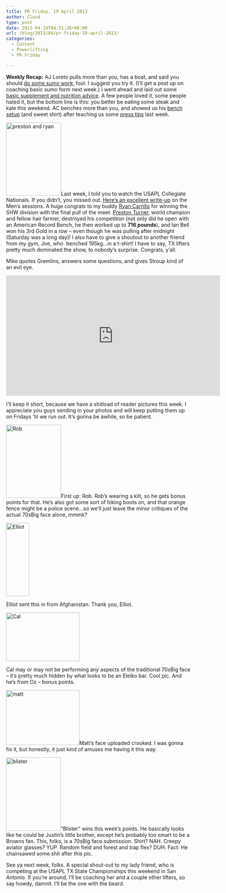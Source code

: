 ```yaml
---
title: PR Friday, 19 April 2013
author: Cloud
type: post
date: 2013-04-19T04:51:26+00:00
url: /blog/2013/04/pr-friday-19-april-2013/
categories:
  - Content
  - Powerlifting
  - PR Friday

---
```

**Weekly Recap:** AJ Loreto pulls more than you, has a boat, and said you should <a href="/blog/2013/04/sumo-deadlifts-are-the-devil-right/" target="_blank">do some sumo work</a>, fool. I suggest you try it. (I&#8217;ll get a post up on coaching basic sumo form next week.) I went ahead and laid out some <a href="/blog/2013/04/clouds-supplement-guide/" target="_blank">basic supplement and nutrition advice</a>. A few people loved it, some people hated it, but the bottom line is this: you better be eating some steak and kale this weekend. AC benches more than you, and showed us his <a href="/blog/2013/04/ac-discusses-the-bench/" target="_blank">bench setup</a> (and sweet shirt) after teaching us some <a href="/blog/2013/04/ac-discusses-the-press/" target="_blank">press tips</a> last week.

[<img data-attachment-id="9092" data-permalink="/blog/2013/04/pr-friday-19-april-2013/preston-and-ryan/" data-orig-file="/2013/04/preston-and-ryan.jpg" data-orig-size="720,960" data-comments-opened="1" data-image-meta="{&quot;aperture&quot;:&quot;0&quot;,&quot;credit&quot;:&quot;&quot;,&quot;camera&quot;:&quot;&quot;,&quot;caption&quot;:&quot;&quot;,&quot;created_timestamp&quot;:&quot;0&quot;,&quot;copyright&quot;:&quot;&quot;,&quot;focal_length&quot;:&quot;0&quot;,&quot;iso&quot;:&quot;0&quot;,&quot;shutter_speed&quot;:&quot;0&quot;,&quot;title&quot;:&quot;&quot;}" data-image-title="preston and ryan" data-image-description="" data-medium-file="/2013/04/preston-and-ryan-150x200.jpg" data-large-file="/2013/04/preston-and-ryan-450x600.jpg" class="alignleft size-medium wp-image-9092" alt="preston and ryan" src="/2013/04/preston-and-ryan-150x200.jpg" width="150" height="200" srcset="/2013/04/preston-and-ryan-150x200.jpg 150w, /2013/04/preston-and-ryan-112x150.jpg 112w, /2013/04/preston-and-ryan-450x600.jpg 450w, /2013/04/preston-and-ryan-225x300.jpg 225w, /2013/04/preston-and-ryan.jpg 720w" sizes="(max-width: 150px) 100vw, 150px" />][1]Last week, I told you to watch the USAPL Collegiate Nationals. If you didn&#8217;t, you missed out. <a href="http://wernerstrengthprograms.wordpress.com/2013/04/19/2013-mens-collegiate-nationals-summary/" target="_blank">Here&#8217;s an excellent write-up</a> on the Men&#8217;s sessions. A huge congrats to my buddy <a href="http://www.txstrongman.com/" target="_blank">Ryan Carrillo</a> for winning the SHW division with the final pull of the meet. <a href="/blog/2012/03/interview-with-preston-turner/" target="_blank">Preston Turner</a>, world champion and fellow hair farmer, destroyed his competition (not only did he open with an American Record Bench, he then worked up to **716 pounds**), and Ian Bell won his 3rd Gold in a row &#8211; even though he was pulling after midnight (Saturday was a long day)! I also have to give a shoutout to another friend from my gym, Joe, who  benched 195kg&#8230;in a t-shirt! I have to say, TX lifters pretty much dominated the show, to nobody&#8217;s surprise. Congrats, y&#8217;all.

Mike quotes Gremlins, answers some questions, and gives Stroup kind of an evil eye.

<span class="embed-youtube" style="text-align:center; display: block;"><iframe class='youtube-player' type='text/html' width='584' height='329' src='https://www.youtube.com/embed/uLi3fR2AjP8?version=3&#038;rel=1&#038;fs=1&#038;autohide=2&#038;showsearch=0&#038;showinfo=1&#038;iv_load_policy=1&#038;wmode=transparent' allowfullscreen='true' style='border:0;'></iframe></span>

I&#8217;ll keep it short, because we have a shitload of reader pictures this week. I appreciate you guys sending in your photos and will keep putting them up on Fridays &#8217;til we run out. It&#8217;s gonna be awhile, so be patient.

<p style="text-align: left">
  <a href="/2013/04/Rob.jpg"><img data-attachment-id="9081" data-permalink="/blog/2013/04/pr-friday-19-april-2013/rob-2/" data-orig-file="/2013/04/Rob.jpg" data-orig-size="720,960" data-comments-opened="1" data-image-meta="{&quot;aperture&quot;:&quot;0&quot;,&quot;credit&quot;:&quot;&quot;,&quot;camera&quot;:&quot;&quot;,&quot;caption&quot;:&quot;&quot;,&quot;created_timestamp&quot;:&quot;0&quot;,&quot;copyright&quot;:&quot;&quot;,&quot;focal_length&quot;:&quot;0&quot;,&quot;iso&quot;:&quot;0&quot;,&quot;shutter_speed&quot;:&quot;0&quot;,&quot;title&quot;:&quot;&quot;}" data-image-title="Rob" data-image-description="" data-medium-file="/2013/04/Rob-150x200.jpg" data-large-file="/2013/04/Rob-450x600.jpg" class="size-medium wp-image-9081 aligncenter" alt="Rob" src="/2013/04/Rob-150x200.jpg" width="150" height="200" srcset="/2013/04/Rob-150x200.jpg 150w, /2013/04/Rob-112x150.jpg 112w, /2013/04/Rob-450x600.jpg 450w, /2013/04/Rob-225x300.jpg 225w, /2013/04/Rob.jpg 720w" sizes="(max-width: 150px) 100vw, 150px" /></a>First up: Rob. Rob&#8217;s wearing a kilt, so he gets bonus points for that. He&#8217;s also got some sort of hiking boots on, and that orange fence might be a police scene&#8230;so we&#8217;ll just leave the minor critiques of the actual 70sBig face alone, mmmk?
</p>

<p style="text-align: left">
  <a href="/2013/04/Elliot.jpeg"><img data-attachment-id="9082" data-permalink="/blog/2013/04/pr-friday-19-april-2013/elliot/" data-orig-file="/2013/04/Elliot.jpeg" data-orig-size="233,735" data-comments-opened="1" data-image-meta="{&quot;aperture&quot;:&quot;16&quot;,&quot;credit&quot;:&quot;&quot;,&quot;camera&quot;:&quot;Canon EOS REBEL T3&quot;,&quot;caption&quot;:&quot;&quot;,&quot;created_timestamp&quot;:&quot;1356395691&quot;,&quot;copyright&quot;:&quot;&quot;,&quot;focal_length&quot;:&quot;27&quot;,&quot;iso&quot;:&quot;1600&quot;,&quot;shutter_speed&quot;:&quot;0.0015625&quot;,&quot;title&quot;:&quot;&quot;}" data-image-title="Elliot" data-image-description="" data-medium-file="/2013/04/Elliot-63x200.jpeg" data-large-file="/2013/04/Elliot-190x600.jpeg" class="aligncenter size-medium wp-image-9082" alt="Elliot" src="/2013/04/Elliot-63x200.jpeg" width="63" height="200" srcset="/2013/04/Elliot-63x200.jpeg 63w, /2013/04/Elliot-47x150.jpeg 47w, /2013/04/Elliot-190x600.jpeg 190w, /2013/04/Elliot-95x300.jpeg 95w, /2013/04/Elliot.jpeg 233w" sizes="(max-width: 63px) 100vw, 63px" /></a>
</p>

<p style="text-align: left">
  Elliot sent this in from Afghanistan. Thank you, Elliot.
</p>

<p style="text-align: left">
  <a href="/2013/04/Cal.jpg"><img data-attachment-id="9083" data-permalink="/blog/2013/04/pr-friday-19-april-2013/cal/" data-orig-file="/2013/04/Cal.jpg" data-orig-size="1134,756" data-comments-opened="1" data-image-meta="{&quot;aperture&quot;:&quot;0&quot;,&quot;credit&quot;:&quot;&quot;,&quot;camera&quot;:&quot;&quot;,&quot;caption&quot;:&quot;&quot;,&quot;created_timestamp&quot;:&quot;0&quot;,&quot;copyright&quot;:&quot;&quot;,&quot;focal_length&quot;:&quot;0&quot;,&quot;iso&quot;:&quot;0&quot;,&quot;shutter_speed&quot;:&quot;0&quot;,&quot;title&quot;:&quot;&quot;}" data-image-title="Cal" data-image-description="" data-medium-file="/2013/04/Cal-200x133.jpg" data-large-file="/2013/04/Cal-450x300.jpg" class="aligncenter size-medium wp-image-9083" alt="Cal" src="/2013/04/Cal-200x133.jpg" width="200" height="133" srcset="/2013/04/Cal-200x133.jpg 200w, /2013/04/Cal-150x100.jpg 150w, /2013/04/Cal-450x300.jpg 450w, /2013/04/Cal.jpg 1134w" sizes="(max-width: 200px) 100vw, 200px" /></a>
</p>

<p style="text-align: left">
  Cal may or may not be performing any aspects of the traditional 70sBig face &#8211; it&#8217;s pretty much hidden by what looks to be an Eleiko bar. Cool pic. And he&#8217;s from Oz &#8211; bonus points.
</p>

<p style="text-align: left">
  <a href="/2013/04/matt.jpg"><img data-attachment-id="9085" data-permalink="/blog/2013/04/pr-friday-19-april-2013/matt/" data-orig-file="/2013/04/matt.jpg" data-orig-size="640,480" data-comments-opened="1" data-image-meta="{&quot;aperture&quot;:&quot;2.8&quot;,&quot;credit&quot;:&quot;&quot;,&quot;camera&quot;:&quot;GT-P3113&quot;,&quot;caption&quot;:&quot;&quot;,&quot;created_timestamp&quot;:&quot;1365141343&quot;,&quot;copyright&quot;:&quot;&quot;,&quot;focal_length&quot;:&quot;1.3&quot;,&quot;iso&quot;:&quot;800&quot;,&quot;shutter_speed&quot;:&quot;0.125&quot;,&quot;title&quot;:&quot;&quot;}" data-image-title="matt" data-image-description="" data-medium-file="/2013/04/matt-200x150.jpg" data-large-file="/2013/04/matt-450x337.jpg" class="aligncenter size-medium wp-image-9085" alt="matt" src="/2013/04/matt-200x150.jpg" width="200" height="150" srcset="/2013/04/matt-200x150.jpg 200w, /2013/04/matt-150x112.jpg 150w, /2013/04/matt-450x337.jpg 450w, /2013/04/matt-400x300.jpg 400w, /2013/04/matt.jpg 640w" sizes="(max-width: 200px) 100vw, 200px" /></a>Matt&#8217;s face uploaded crooked. I was gonna fix it, but honestly, it just kind of amuses me having it this way.
</p>

<p style="text-align: left">
  <a href="/2013/04/blister.jpg"><img data-attachment-id="9087" data-permalink="/blog/2013/04/pr-friday-19-april-2013/blister/" data-orig-file="/2013/04/blister.jpg" data-orig-size="1024,1371" data-comments-opened="1" data-image-meta="{&quot;aperture&quot;:&quot;4&quot;,&quot;credit&quot;:&quot;&quot;,&quot;camera&quot;:&quot;Canon EOS REBEL T2i&quot;,&quot;caption&quot;:&quot;&quot;,&quot;created_timestamp&quot;:&quot;1353644268&quot;,&quot;copyright&quot;:&quot;&quot;,&quot;focal_length&quot;:&quot;28&quot;,&quot;iso&quot;:&quot;2000&quot;,&quot;shutter_speed&quot;:&quot;0.02&quot;,&quot;title&quot;:&quot;&quot;}" data-image-title="blister" data-image-description="" data-medium-file="/2013/04/blister-149x200.jpg" data-large-file="/2013/04/blister-448x600.jpg" class="aligncenter size-medium wp-image-9087" alt="blister" src="/2013/04/blister-149x200.jpg" width="149" height="200" srcset="/2013/04/blister-149x200.jpg 149w, /2013/04/blister-112x150.jpg 112w, /2013/04/blister-448x600.jpg 448w, /2013/04/blister-224x300.jpg 224w, /2013/04/blister.jpg 1024w" sizes="(max-width: 149px) 100vw, 149px" /></a>&#8220;Blister&#8221; wins this week&#8217;s points. He basically looks like he could be Justin&#8217;s little brother, except he&#8217;s probably too smart to be a Browns fan. This, folks, is a 70sBig face submission. Shirt? NAH. Creepy aviator glasses? YUP. Random field and forest and trap flex? DUH. Fact: He chainsawed some shit after this pic.
</p>

<p style="text-align: left">
  See ya next week, folks. A special shout-out to my lady friend, who is competing at the USAPL TX State Championships this weekend in San Antonio. If you&#8217;re around, I&#8217;ll be coaching her and a couple other lifters, so say howdy, damnit. I&#8217;ll be the one with the beard.
</p>

<p style="text-align: left">

 [1]: /2013/04/preston-and-ryan.jpg